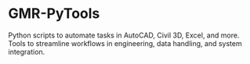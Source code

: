 # GMR-PyTools
Python scripts to automate tasks in AutoCAD, Civil 3D, Excel, and more. Tools to streamline workflows in engineering, data handling, and system integration.

